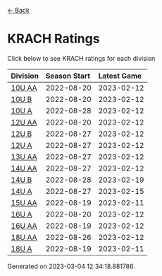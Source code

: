 [<- Back](../readme.md)
# KRACH Ratings
Click below to see KRACH ratings for each division

| Division | Season Start | Latest Game |
| :-- | :-- | :-- |
| [10U AA](10U-AA-ratings.txt) | 2022-08-20 | 2023-02-12 |
| [10U B](10U-B-ratings.txt) | 2022-08-20 | 2023-02-12 |
| [10U A](10U-A-ratings.txt) | 2022-08-28 | 2023-02-12 |
| [12U AA](12U-AA-ratings.txt) | 2022-08-20 | 2023-02-12 |
| [12U B](12U-B-ratings.txt) | 2022-08-27 | 2023-02-12 |
| [12U A](12U-A-ratings.txt) | 2022-08-27 | 2023-02-12 |
| [13U AA](13U-AA-ratings.txt) | 2022-08-27 | 2023-02-12 |
| [14U AA](14U-AA-ratings.txt) | 2022-08-27 | 2023-02-12 |
| [14U B](14U-B-ratings.txt) | 2022-08-28 | 2023-02-19 |
| [14U A](14U-A-ratings.txt) | 2022-08-27 | 2023-02-15 |
| [15U AA](15U-AA-ratings.txt) | 2022-08-19 | 2023-02-11 |
| [16U A](16U-A-ratings.txt) | 2022-08-20 | 2023-02-12 |
| [16U AA](16U-AA-ratings.txt) | 2022-08-19 | 2023-02-12 |
| [18U AA](18U-AA-ratings.txt) | 2022-08-26 | 2023-02-12 |
| [18U A](18U-A-ratings.txt) | 2022-08-19 | 2023-02-11 |

Generated on 2023-03-04 12:34:18.881786.
